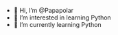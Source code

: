 - 👋 Hi, I’m @Papapolar
- 👀 I’m interested in learning Python
- 🌱 I’m currently learning Python

<!---
Papapolar/Papapolar is a ✨ special ✨ repository because its `README.md` (this file) appears on your GitHub profile.
You can click the Preview link to take a look at your changes.
--->
